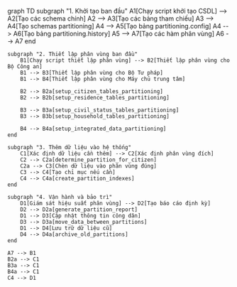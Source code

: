 graph TD
    subgraph "1. Khởi tạo ban đầu"
        A1[Chạy script khởi tạo CSDL] --> A2[Tạo các schema chính]
        A2 --> A3[Tạo các bảng tham chiếu]
        A3 --> A4[Tạo schemas partitioning]
        A4 --> A5[Tạo bảng partitioning.config]
        A4 --> A6[Tạo bảng partitioning.history]
        A5 --> A7[Tạo các hàm phân vùng]
        A6 --> A7
    end
    
    subgraph "2. Thiết lập phân vùng ban đầu"
        B1[Chạy script thiết lập phân vùng] --> B2[Thiết lập phân vùng cho Bộ Công an]
        B1 --> B3[Thiết lập phân vùng cho Bộ Tư pháp]
        B1 --> B4[Thiết lập phân vùng cho Máy chủ trung tâm]
        
        B2 --> B2a[setup_citizen_tables_partitioning]
        B2 --> B2b[setup_residence_tables_partitioning]
        
        B3 --> B3a[setup_civil_status_tables_partitioning]
        B3 --> B3b[setup_household_tables_partitioning]
        
        B4 --> B4a[setup_integrated_data_partitioning]
    end
    
    subgraph "3. Thêm dữ liệu vào hệ thống"
        C1[Xác định dữ liệu cần thêm] --> C2[Xác định phân vùng đích]
        C2 --> C2a[determine_partition_for_citizen]
        C2a --> C3[Chèn dữ liệu vào phân vùng đúng]
        C3 --> C4[Tạo chỉ mục nếu cần]
        C4 --> C4a[create_partition_indexes]
    end
    
    subgraph "4. Vận hành và bảo trì"
        D1[Giám sát hiệu suất phân vùng] --> D2[Tạo báo cáo định kỳ]
        D2 --> D2a[generate_partition_report]
        D1 --> D3[Cập nhật thông tin công dân]
        D3 --> D3a[move_data_between_partitions]
        D1 --> D4[Lưu trữ dữ liệu cũ]
        D4 --> D4a[archive_old_partitions]
    end
    
    A7 --> B1
    B2a --> C1
    B3a --> C1
    B4a --> C1
    C4 --> D1